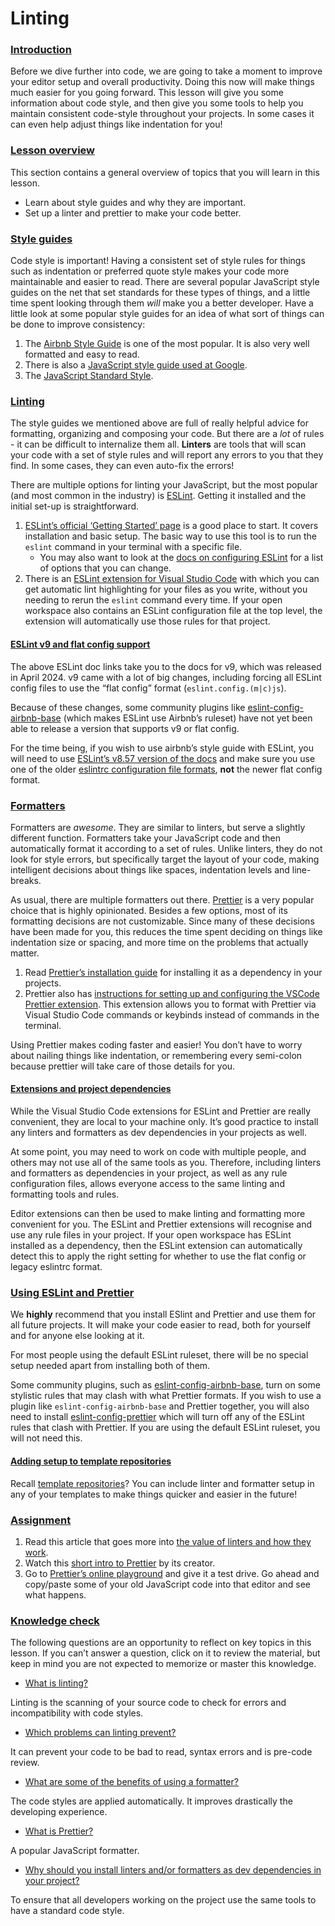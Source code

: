 # Linting

### [Introduction](#introduction)

Before we dive further into code, we are going to take a moment to improve your editor setup and overall productivity. Doing this now will make things much easier for you going forward. This lesson will give you some information about code style, and then give you some tools to help you maintain consistent code-style throughout your projects. In some cases it can even help adjust things like indentation for you!

### [Lesson overview](#lesson-overview)

This section contains a general overview of topics that you will learn in this lesson.

*   Learn about style guides and why they are important.
*   Set up a linter and prettier to make your code better.

### [Style guides](#style-guides)

Code style is important! Having a consistent set of style rules for things such as indentation or preferred quote style makes your code more maintainable and easier to read. There are several popular JavaScript style guides on the net that set standards for these types of things, and a little time spent looking through them _will_ make you a better developer. Have a little look at some popular style guides for an idea of what sort of things can be done to improve consistency:

1.  The [Airbnb Style Guide](https://github.com/airbnb/javascript) is one of the most popular. It is also very well formatted and easy to read.
2.  There is also a [JavaScript style guide used at Google](https://google.github.io/styleguide/jsguide.html).
3.  The [JavaScript Standard Style](https://standardjs.com/rules.html).

### [Linting](#linting)

The style guides we mentioned above are full of really helpful advice for formatting, organizing and composing your code. But there are a _lot_ of rules - it can be difficult to internalize them all. **Linters** are tools that will scan your code with a set of style rules and will report any errors to you that they find. In some cases, they can even auto-fix the errors!

There are multiple options for linting your JavaScript, but the most popular (and most common in the industry) is [ESLint](https://eslint.org/). Getting it installed and the initial set-up is straightforward.

1.  [ESLint’s official ‘Getting Started’ page](https://eslint.org/docs/user-guide/getting-started) is a good place to start. It covers installation and basic setup. The basic way to use this tool is to run the `eslint` command in your terminal with a specific file.
    *   You may also want to look at the [docs on configuring ESLint](https://eslint.org/docs/latest/use/configure/) for a list of options that you can change.
2.  There is an [ESLint extension for Visual Studio Code](https://marketplace.visualstudio.com/items?itemName=dbaeumer.vscode-eslint) with which you can get automatic lint highlighting for your files as you write, without you needing to rerun the `eslint` command every time. If your open workspace also contains an ESLint configuration file at the top level, the extension will automatically use those rules for that project.

#### [ESLint v9 and flat config support](#eslint-v9-and-flat-config-support)

The above ESLint doc links take you to the docs for v9, which was released in April 2024. v9 came with a lot of big changes, including forcing all ESLint config files to use the “flat config” format (`eslint.config.(m|c)js`).

Because of these changes, some community plugins like [eslint-config-airbnb-base](https://github.com/airbnb/javascript/tree/master/packages/eslint-config-airbnb-base) (which makes ESLint use Airbnb’s ruleset) have not yet been able to release a version that supports v9 or flat config.

For the time being, if you wish to use airbnb’s style guide with ESLint, you will need to use [ESLint’s v8.57 version of the docs](https://eslint.org/docs/v8.x/use/getting-started) and make sure you use one of the older [eslintrc configuration file formats](https://eslint.org/docs/v8.x/use/configure/configuration-files), **not** the newer flat config format.

### [Formatters](#formatters)

Formatters are _awesome_. They are similar to linters, but serve a slightly different function. Formatters take your JavaScript code and then automatically format it according to a set of rules. Unlike linters, they do not look for style errors, but specifically target the layout of your code, making intelligent decisions about things like spaces, indentation levels and line-breaks.

As usual, there are multiple formatters out there. [Prettier](https://prettier.io/) is a very popular choice that is highly opinionated. Besides a few options, most of its formatting decisions are not customizable. Since many of these decisions have been made for you, this reduces the time spent deciding on things like indentation size or spacing, and more time on the problems that actually matter.

1.  Read [Prettier’s installation guide](https://prettier.io/docs/en/install.html) for installing it as a dependency in your projects.
2.  Prettier also has [instructions for setting up and configuring the VSCode Prettier extension](https://github.com/prettier/prettier-vscode). This extension allows you to format with Prettier via Visual Studio Code commands or keybinds instead of commands in the terminal.

Using Prettier makes coding faster and easier! You don’t have to worry about nailing things like indentation, or remembering every semi-colon because prettier will take care of those details for you.

#### [Extensions and project dependencies](#extensions-and-project-dependencies)

While the Visual Studio Code extensions for ESLint and Prettier are really convenient, they are local to your machine only. It’s good practice to install any linters and formatters as dev dependencies in your projects as well.

At some point, you may need to work on code with multiple people, and others may not use all of the same tools as you. Therefore, including linters and formatters as dependencies in your project, as well as any rule configuration files, allows everyone access to the same linting and formatting tools and rules.

Editor extensions can then be used to make linting and formatting more convenient for you. The ESLint and Prettier extensions will recognise and use any rule files in your project. If your open workspace has ESLint installed as a dependency, then the ESLint extension can automatically detect this to apply the right setting for whether to use the flat config or legacy eslintrc format.

### [Using ESLint and Prettier](#using-eslint-and-prettier)

We **highly** recommend that you install ESlint and Prettier and use them for all future projects. It will make your code easier to read, both for yourself and for anyone else looking at it.

For most people using the default ESLint ruleset, there will be no special setup needed apart from installing both of them.

Some community plugins, such as [eslint-config-airbnb-base](https://github.com/airbnb/javascript/tree/master/packages/eslint-config-airbnb-base), turn on some stylistic rules that may clash with what Prettier formats. If you wish to use a plugin like `eslint-config-airbnb-base` and Prettier together, you will also need to install [eslint-config-prettier](https://github.com/prettier/eslint-config-prettier) which will turn off any of the ESLint rules that clash with Prettier. If you are using the default ESLint ruleset, you will not need this.

#### [Adding setup to template repositories](#adding-setup-to-template-repositories)

Recall [template repositories](https://www.theodinproject.com/lessons/node-path-javascript-revisiting-webpack#template-repositories)? You can include linter and formatter setup in any of your templates to make things quicker and easier in the future!

### [Assignment](#assignment)

1.  Read this article that goes more into [the value of linters and how they work](https://hackernoon.com/how-linting-and-eslint-improve-code-quality-fa83d2469efe).
2.  Watch this [short intro to Prettier](https://www.youtube.com/watch?v=hkfBvpEfWdA) by its creator.
3.  Go to [Prettier’s online playground](https://prettier.io/playground) and give it a test drive. Go ahead and copy/paste some of your old JavaScript code into that editor and see what happens.

### [Knowledge check](#knowledge-check)

The following questions are an opportunity to reflect on key topics in this lesson. If you can’t answer a question, click on it to review the material, but keep in mind you are not expected to memorize or master this knowledge.

*   [What is linting?](#linting)

Linting is the scanning of your source code to check for errors and incompatibility with code styles.

*   [Which problems can linting prevent?](https://hackernoon.com/how-linting-and-eslint-improve-code-quality-fa83d2469efe)

It can prevent your code to be bad to read, syntax errors and is pre-code review.

*   [What are some of the benefits of using a formatter?](#formatters)

The code styles are applied automatically. It improves drastically the developing experience.

*   [What is Prettier?](https://www.youtube.com/watch?v=hkfBvpEfWdA)

A popular JavaScript formatter.

*   [Why should you install linters and/or formatters as dev dependencies in your project?](#extensions-and-project-dependencies)

To ensure that all developers working on the project use the same tools to have a standard code style.
